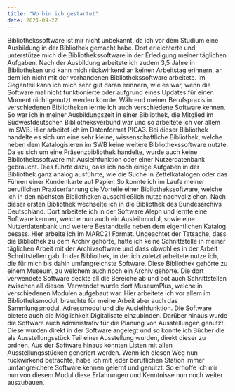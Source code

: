 ```yaml
---
title: "Wo bin ich gestartet"
date: 2021-09-27
---
```


Bibliothekssoftware ist mir nicht unbekannt, da ich vor dem Studium eine Ausbildung in der Bibliothek gemacht habe. Dort erleichterte und unterstütze mich die Bibliothekssoftware in der Erledigung meiner täglichen Aufgaben. Nach der Ausbildung arbeitete ich zudem 3,5 Jahre in Bibliotheken und kann mich rückwirkend an keinen Arbeitstag erinnern, an dem ich nicht mit der vorhandenen Bibliothekssoftware arbeitete. Im Gegenteil kann ich mich sehr gut daran erinnern, wie es war, wenn die Software mal nicht funktionierte oder aufgrund eines Updates für einen Moment nicht genutzt werden konnte. 
Während meiner Berufspraxis in verschiedenen Bibliotheken lernte ich auch verschiedene Software kennen. So war ich in meiner Ausbildungszeit in einer Bibliothek, die Mitglied im Südwestdeutschen Bibliotheksverbund war und so arbeitete ich vor allem im SWB. Hier arbeitet ich im Datenformat PICA3. Bei dieser Bibliothek handelte es sich um eine sehr kleine, wissenschaftliche Bibliothek, welche neben dem Katalogisieren im SWB keine weitere Bibliothekssoftware nutzte. Da es sich um eine Präsenzbibliothek handelte, wurde auch keine Bibliothekssoftware mit Ausleihfunktion oder einer Nutzerdatenbank gebraucht. Dies führte dazu, dass ich noch einige Aufgaben in der Bibliothek ganz analog ausführte, wie die Suche in Zettelkatalogen oder das Führen einer Kundenkarte auf Papier. So konnte ich im Laufe meiner beruflichen Praxiserfahrung die Vorteile einer Bibliothekssoftware, welche ich in den nächsten Bibliotheken ausschließlich nutze nachvollziehen.
Nach dieser ersten Bibliothek wechselte ich in die Bibliothek des Bundesarchivs Deutschland. Dort arbeitete ich in der Software Aleph und lernte eine Software kennen, welche nun auch ein Ausleihmodul, sowie eine Nutzerdatenbank und weitere Bestandteile neben dem eigentlichen Katalog besass. Hier arbeite ich im MARC21 Format. Ungeachtet der Tatsache, dass die Bibliothek zu dem Archiv gehörte, hatte ich keine Schnittstelle in meiner täglichen Arbeit mit der Archivsoftware und dass obwohl es in der Arbeit Schnittstellen gab. 
In der Bibliothek, in der ich zuletzt arbeitete nutze ich, die für mich bis dahin umfangreichste Software.  Diese Bibliothek gehörte zu einem Museum, zu welchem auch noch ein Archiv gehörte. Die dort verwendete Software deckte all die Bereiche ab und bot auch Schnittstellen zwischen all diesen. Verwendet wurde dort MuseumPlus, welche in verschiedenen Modulen aufgebaut war. Hier arbeitete ich vor allem im Bibliotheksmodul, brauchte für meine Arbeit aber auch das Sammlungsmodul, Adressmodul und die Ausleihfunktion. Die Software bietete auch die Möglichkeit Digitalisate einzubinden. Darüber hinaus wurde die Software auch administrativ für die Planung von Ausstellungen genutzt. Diese wurden direkt in der Software angelegt und so konnte ich Bücher die als Ausstellungsstück Teil einer Ausstellung wurden, direkt dieser zu ordnen. Aus der Software hinaus konnten Listen mit allen Ausstellungsstücken generiert werden.
Wenn ich diesen Weg nun rückwirkend betrachte, habe ich mit jeder beruflichen Station immer umfangreichere Software kennen gelernt und genutzt. So erhoffe ich mir nun von diesem Modul diese Erfahrungen und Kenntnisse nun noch weiter auszubauen. 

